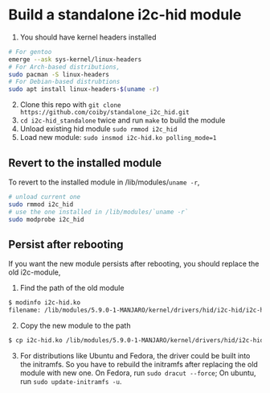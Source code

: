 # Build a standalone i2c-hid module

1. You should have kernel headers installed
```bash
# For gentoo
emerge --ask sys-kernel/linux-headers
# For Arch-based distributions,
sudo pacman -S linux-headers
# For Debian-based distrubtions
sudo apt install linux-headers-$(uname -r)
```
2. Clone this repo with `git clone https://github.com/coiby/standalone_i2c_hid.git`
3. `cd i2c-hid_standalone` twice and run `make` to build the module
4. Unload existing hid module `sudo rmmod i2c_hid`
5. Load new module: `sudo insmod i2c-hid.ko polling_mode=1`

## Revert to the installed module
To revert to the installed module in /lib/modules/`uname -r`,
```bash
# unload current one
sudo rmmod i2c_hid
# use the one installed in /lib/modules/`uname -r`
sudo modprobe i2c_hid
```

## Persist after rebooting

If you want the new module persists after rebooting, you should replace the old i2c-module,

1. Find the path of the old module
```sh
$ modinfo i2c-hid.ko
filename: /lib/modules/5.9.0-1-MANJARO/kernel/drivers/hid/i2c-hid/i2c-hid.ko.xz
```
2. Copy the new module to the path
```sh
$ cp i2c-hid.ko /lib/modules/5.9.0-1-MANJARO/kernel/drivers/hid/i2c-hid/i2c-hid.ko.xz
```
3. For distributions like Ubuntu and Fedora, the driver could be built into the initramfs. So you have to rebuild the initramfs after replacing the old module with new one. On Fedora, run `sudo dracut --force`; On ubuntu, run `sudo update-initramfs -u`.
